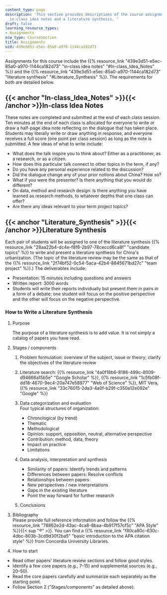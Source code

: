 ```yaml
---
content_type: page
description: 'This section provides descriptions of the course assignments, including
  in-class idea notes and a literature synthesis. '
draft: false
learning_resource_types:
- Assignments
ocw_type: CourseSection
title: Assignments
uid: 439e3d51-e5ec-85a0-a970-1144ca182d73
---
```

Assignments for this course include the {{% resource_link "439e3d51-e5ec-85a0-a970-1144ca182d73" "in-class idea notes" "#In-class_Idea_Notes" %}} and the {{% resource_link "439e3d51-e5ec-85a0-a970-1144ca182d73" "literature synthesis" "#Literature_Synthesis" %}}. The requirements for both are detailed below.

## {{< anchor "In-class_Idea_Notes" >}}{{< /anchor >}}In-class Idea Notes

These notes are completed and submitted at the end of each class session. Ten minutes at the end of each class is allocated for everyone to write or draw a half-page idea note reflecting on the dialogue that has taken place. Students may literally write or draw anything in response, and everyone receives a full score (one point per class session) as long as the note is submitted. A few ideas of what to write include:

- What does the talk inspire you to think about? Either as a practitioner, as a research, or as a citizen.
- How does this particular talk connect to other topics in the term, if any?
- Do you have any personal experience related to the discussion?
- Did the dialogue change any of your prior notions about China? How so?
- What if you were the presenter? Is there anything that you would do different?
- On data, method and research design: Is there anything you have learned as research methods, to whatever depths that one class can offer?
- Are there any ideas relevant to your term project topics?

## {{< anchor "Literature_Synthesis" >}}{{< /anchor >}}Literature Synthesis

Each pair of students will be assigned to one of the literature synthesis {{% resource_link "28aa22b4-dc4e-f8f6-2b97-78ceccd6ca8f" "candidate topics" %}} to write and present a literature synthesis for China's urbanization. (The topic of the literature review may be the same as that of the {{% resource_link "2f74bf52-0c54-5aca-42b4-8845671bd27c" "team project" %}}.) The deliverables include:

- Presentation: 15 minutes including questions and answers
- Written report: 3000 words
- Students will write their reports individually but present them in pairs in a form of a debate; one student will focus on the positive perspective and the other will focus on the negative perspective.

### How to Write a Literature Synthesis

1. Purpose   
      
    The purpose of a literature synthesis is to add value. It is not simply a catalog of papers you have read.
2. Stages / components   
      
    1. Problem formulation: overview of the subject, issue or theory; clarify the objectives of the literature review
    2. Literature search: {{% resource_link "4a0f18b6-8186-499c-8009-d94666a15b5e" "Google Scholar" %}}, {{% resource_link "1c5fb08f-dd18-4670-9ec4-20a747e58977" "Web of Science" %}}, MIT Vera, {{% resource_link "33c76015-2da3-4a0f-b29f-c350e12e092e" "Google" %}}
    3. Data categorization and evaluation   
        Four typical structures of organization:   
          
        - Chronological (by trend)
        - Thematic
        - Methodological
        - Opinion: support, opposition, neutral, alternative perspective
        - Contribution: method, data, theory
        - Impact on practice
        - Limitations
    4. Data analysis, interpretation and synthesis   
          
        - Similarity of papers: Identify trends and patterns
        - Differences between papers: Resolve conflicts
        - Relationships between papers
        - New perspectives / new interpretations
        - Gaps in the existing literature
        - Point the way forward for further research
    5. Conclusions
3. Bibliography   
    Please provide full reference information and follow the {{% resource_link "78862e2d-43ac-4ca8-8baa-4b917f57cf5c" "APA Style" %}}{{< sup "®" >}}. You can find a {{% resource_link "f80ca80c-630c-4dbc-803b-3cd9d30f2ba5" "basic introduction to the APA citation style" %}} from Concordia University Libraries.
4. How to start

- Read other papers' literature review sections and follow good styles.
- Identify a few core papers (e.g., 7–15) and supplemental sources (e.g., 20–50).
- Read the core papers carefully and summarize each separately as the starting point.
- Follow Section 2 ("Stages/components" as detailed above).